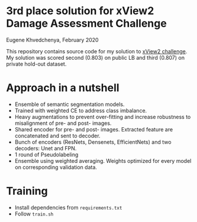 # 3rd place solution for xView2 Damage Assessment Challenge

Eugene Khvedchenya, February 2020

This repository contains source code for my solution to [xView2 challenge](https://xview2.com). My solution was scored second (0.803) on public LB and third (0.807) on private hold-out dataset.

# Approach in a nutshell

- Ensemble of semantic segmentation models. 
- Trained with weighted CE to address class imbalance.
- Heavy augmentations to prevent over-fitting and increase robustness to misalignment of pre- and post- images. 
- Shared encoder for pre- and post- images. Extracted feature are concatenated and sent to decoder. 
- Bunch of encoders (ResNets, Densenets, EfficientNets) and two decoders: Unet and FPN.
- 1 round of Pseudolabeling
- Ensemble using weighted averaging. Weights optimized for every model on corresponding validation data.

# Training

- Install dependencies from `requirements.txt`
- Follow `train.sh` 